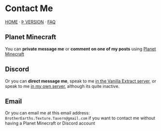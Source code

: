 # Contact Me

[HOME](/) · [Þ VERSION](/contact) · [FAQ](/faq)

## Planet Minecraft
You can **private message me** or **comment on one of my posts** using [Planet Minecraft](https://www.planetminecraft.com/member/brotherearth967_-ve/)

## Discord
Or you can **direct message me**, speak to me [in the Vanilla Extract server](https://discord.gg/av85z28), or speak to me [in my own server](https://discord.gg/fg6R9Uj), although its quite inactive.

## Email
Or you can email me at this email address: `BrotherEarths.Texture.Tavern@gmail.com` if you want to contact me without having a Planet Minecraft or Discord account
